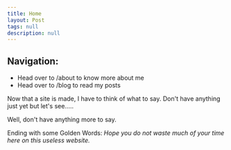 ```yaml
---
title: Home
layout: Post
tags: null
description: null
---
```



## Navigation:

- Head over to /about to know more about me
- Head over to /blog to read my posts


Now that a site is made, I have to think of what to say. Don't have anything just yet but let's see.....

Well, don't have anything more to say.

Ending with some Golden Words:
_Hope you do not waste much of your time here on this useless website._